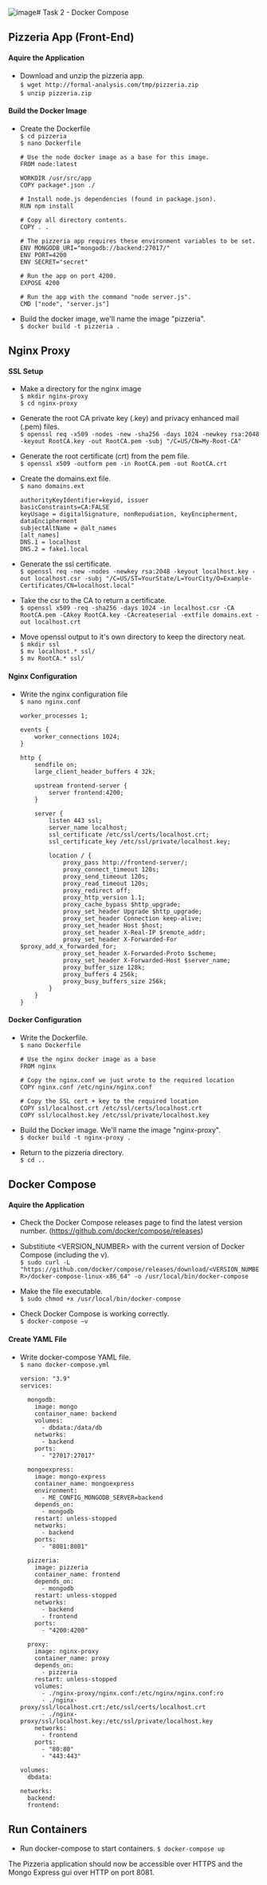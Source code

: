 ![image](https://github.com/mellic03/2808ict-log/assets/140577176/f5389ea1-f663-45f7-9408-246240e0a3e1)# Task 2 - Docker Compose

## Pizzeria App (Front-End)

#### Aquire the Application

- Download and unzip the pizzeria app. \
    `$ wget http://formal-analysis.com/tmp/pizzeria.zip` \
    `$ unzip pizzeria.zip`


#### Build the Docker Image

- Create the Dockerfile \
    `$ cd pizzeria` \
    `$ nano Dockerfile`

      # Use the node docker image as a base for this image.
      FROM node:latest

      WORKDIR /usr/src/app
      COPY package*.json ./

      # Install node.js dependencies (found in package.json).
      RUN npm install

      # Copy all directory contents.
      COPY . .

      # The pizzeria app requires these environment variables to be set.
      ENV MONGODB_URI="mongodb://backend:27017/"
      ENV PORT=4200
      ENV SECRET="secret"

      # Run the app on port 4200.
      EXPOSE 4200

      # Run the app with the command "node server.js".
      CMD ["node", "server.js"]


- Build the docker image, we'll name the image "pizzeria". \
    `$ docker build -t pizzeria .`


## Nginx Proxy

#### SSL Setup

- Make a directory for the nginx image  \
    `$ mkdir nginx-proxy` \
    `$ cd nginx-proxy`

- Generate the root CA private key (.key) and privacy enhanced mail (.pem) files. \
    `$ openssl req -x509 -nodes -new -sha256 -days 1024 -newkey rsa:2048 -keyout RootCA.key -out RootCA.pem -subj "/C=US/CN=My-Root-CA"`

- Generate the root certificate (crt) from the pem file. \
    `$ openssl x509 -outform pem -in RootCA.pem -out RootCA.crt`

- Create the domains.ext file. \
    `$ nano domains.ext`

      authorityKeyIdentifier=keyid, issuer
      basicConstraints=CA:FALSE
      keyUsage = digitalSignature, nonRepudiation, keyEncipherment, dataEncipherment
      subjectAltName = @alt_names
      [alt_names]
      DNS.1 = localhost
      DNS.2 = fake1.local

- Generate the ssl certificate. \
    `$ openssl req -new -nodes -newkey rsa:2048 -keyout localhost.key -out localhost.csr -subj "/C=US/ST=YourState/L=YourCity/O=Example-Certificates/CN=localhost.local"`

- Take the csr to the CA to return a certificate. \
    `$ openssl x509 -req -sha256 -days 1024 -in localhost.csr -CA RootCA.pem -CAkey RootCA.key -CAcreateserial -extfile domains.ext -out localhost.crt`

- Move openssl output to it's own directory to keep the directory neat. \
    `$ mkdir ssl` \
    `$ mv localhost.* ssl/` \
    `$ mv RootCA.* ssl/`

#### Nginx Configuration
- Write the nginx configuration file \
    `$ nano nginx.conf`

      worker_processes 1;

      events {
          worker_connections 1024;
      }

      http {
          sendfile on;
          large_client_header_buffers 4 32k;

          upstream frontend-server {
              server frontend:4200;
          }

          server {
              listen 443 ssl;
              server_name localhost;
              ssl_certificate /etc/ssl/certs/localhost.crt;
              ssl_certificate_key /etc/ssl/private/localhost.key;

              location / {
                  proxy_pass http://frontend-server/;
                  proxy_connect_timeout 120s;
                  proxy_send_timeout 120s;
                  proxy_read_timeout 120s;
                  proxy_redirect off;
                  proxy_http_version 1.1;
                  proxy_cache_bypass $http_upgrade;
                  proxy_set_header Upgrade $http_upgrade;
                  proxy_set_header Connection keep-alive;
                  proxy_set_header Host $host;
                  proxy_set_header X-Real-IP $remote_addr;
                  proxy_set_header X-Forwarded-For $proxy_add_x_forwarded_for;
                  proxy_set_header X-Forwarded-Proto $scheme;
                  proxy_set_header X-Forwarded-Host $server_name;
                  proxy_buffer_size 128k;
                  proxy_buffers 4 256k;
                  proxy_busy_buffers_size 256k;
              }
          }
      }

#### Docker Configuration
- Write the Dockerfile. \
    `$ nano Dockerfile`

      # Use the nginx docker image as a base
      FROM nginx

      # Copy the nginx.conf we just wrote to the required location
      COPY nginx.conf /etc/nginx/nginx.conf

      # Copy the SSL cert + key to the required location
      COPY ssl/localhost.crt /etc/ssl/certs/localhost.crt
      COPY ssl/localhost.key /etc/ssl/private/localhost.key

- Build the Docker image. We'll name the image "nginx-proxy". \
    `$ docker build -t nginx-proxy .`
  
- Return to the pizzeria directory. \
    `$ cd ..`

## Docker Compose

#### Aquire the Application

- Check the Docker Compose releases page to find the latest version number. (https://github.com/docker/compose/releases)
  
- Substitiute <VERSION_NUMBER> with the current version of Docker Compose (including the v). \
    `$ sudo curl -L "https://github.com/docker/compose/releases/download/<VERSION_NUMBER>/docker-compose-linux-x86_64" -o /usr/local/bin/docker-compose`
- Make the file executable. \
    `$ sudo chmod +x /usr/local/bin/docker-compose `
- Check Docker Compose is working correctly. \
    `$ docker-compose –v`

#### Create YAML File

- Write docker-compose YAML file. \
    `$ nano docker-compose.yml`

      version: "3.9"
      services:

        mongodb:
          image: mongo
          container_name: backend
          volumes:
            - dbdata:/data/db
          networks:
            - backend
          ports:
            - "27017:27017"

        mongoexpress:
          image: mongo-express
          container_name: mongoexpress
          environment:
            - ME_CONFIG_MONGODB_SERVER=backend
          depends_on:
            - mongodb
          restart: unless-stopped 
          networks:
            - backend
          ports:
            - "8081:8081"

        pizzeria:
          image: pizzeria
          container_name: frontend
          depends_on:
            - mongodb
          restart: unless-stopped
          networks:
            - backend
            - frontend
          ports:
            - "4200:4200"

        proxy:
          image: nginx-proxy
          container_name: proxy
          depends_on:
            - pizzeria
          restart: unless-stopped
          volumes:
            - ./nginx-proxy/nginx.conf:/etc/nginx/nginx.conf:ro
            - ./nginx-proxy/ssl/localhost.crt:/etc/ssl/certs/localhost.crt
            - ./nginx-proxy/ssl/localhost.key:/etc/ssl/private/localhost.key
          networks:
            - frontend
          ports:
            - "80:80"
            - "443:443"

      volumes:
        dbdata:

      networks:
        backend:
        frontend:

  

## Run Containers

- Run docker-compose to start containers.
    `$ docker-compose up`

The Pizzeria application should now be accessible over HTTPS and the Mongo Express gui over HTTP on port 8081.
